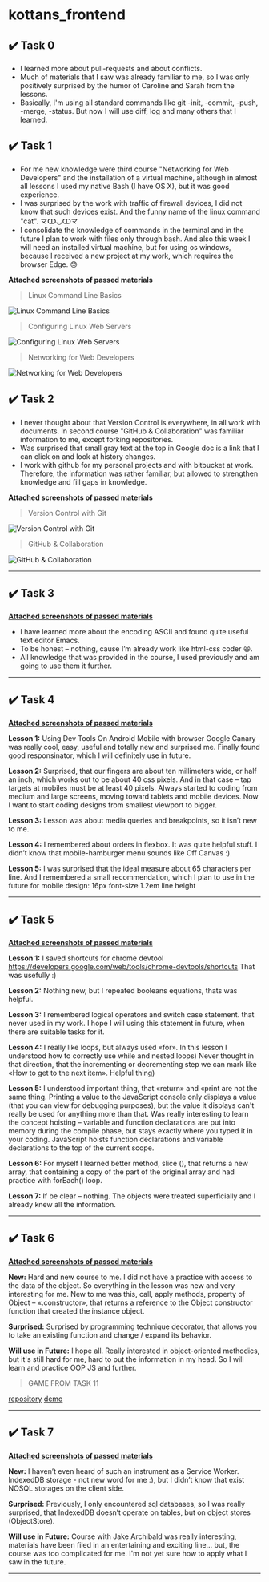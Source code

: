 # kottans_frontend

## :heavy_check_mark: Task 0

 - I learned more about pull-requests and about conflicts.
 - Much of materials that I saw was already familiar to me,  so I was only positively surprised by the humor of Caroline and Sarah from the lessons.
 - Basically, I'm using all standard commands like git -init, -commit,  -push, -merge, -status. But now I will use diff, log and many others that I learned.
 

## :heavy_check_mark: Task 1

 - For me new knowledge were third course "Networking for Web Developers" and the installation of a virtual machine, although in almost all lessons I used my native Bash (I have OS X), but it was good experience.
 - I was surprised by the work with traffic of firewall devices, I did not know that such devices exist. And the funny name of the linux command "cat". 龴ↀ◡ↀ龴
- I consolidate the knowledge of commands in the terminal and in the future I plan to work with files only through bash.
And also this week I will need an installed virtual machine, but for using os windows, because I received a new project at my work, which requires the browser Edge. :sweat:


__Attached screenshots of passed materials__


>Linux Command Line Basics

![Linux Command Line Basics](https://github.com/DariaShvydka/kottans_frontend/blob/master/task_1/task1_course_1.png)

>Configuring Linux Web Servers

![Configuring Linux Web Servers](https://github.com/DariaShvydka/kottans_frontend/blob/master/task_1/task1_course_2.png)

>Networking for Web Developers

![Networking for Web Developers](https://github.com/DariaShvydka/kottans_frontend/blob/master/task_1/task1_course_3.png)



## :heavy_check_mark: Task 2

 - I never thought about that Version Control is everywhere, in all work with documents. In second course "GitHub & Collaboration" was familiar information to me, except forking repositories.
- Was surprised that small gray text at the top in Google doc is a link that I can click on and look at history changes. 
- I work with github for my personal projects and with bitbucket at work. Therefore, the information was rather familiar, but allowed to strengthen knowledge and fill gaps in knowledge.


__Attached screenshots of passed materials__


>Version Control with Git

![Version Control with Git](https://github.com/DariaShvydka/kottans_frontend/blob/master/task_2/task2_course_1.png)

>GitHub & Collaboration

![GitHub & Collaboration](https://github.com/DariaShvydka/kottans_frontend/blob/master/task_2/task2_course_2.png)

---

## :heavy_check_mark: Task 3
__[Attached screenshots of passed materials](https://github.com/DariaShvydka/kottans_frontend/tree/master/task_3)__

- I have learned more about the encoding ASCII and found quite useful text editor Emacs.
- To be honest – nothing, cause I’m already work like html-css coder 😃. 
- All knowledge that was provided in the course, I used previously and am going to use them it further.

---

## :heavy_check_mark: Task 4
__[Attached screenshots of passed materials](https://github.com/DariaShvydka/kottans_frontend/tree/master/task_4)__

__Lesson 1:__
Using Dev Tools On Android Mobile with browser Google Canary was really cool, easy, useful and totally new and surprised me.
Finally found good responsinator, which I will definitely use in future.

__Lesson 2:__
Surprised, that our fingers are about ten millimeters wide, or half an inch, which works out to be about 40 css pixels. And in that case – tap targets at mobiles must be at least 40 pixels.
Always started to coding from medium and large screens, moving toward tablets and mobile devices. Now I want to start coding designs from smallest viewport to bigger.

__Lesson 3:__
Lesson was about media queries and breakpoints, so it isn’t new to me.

__Lesson 4:__
I remembered about orders in flexbox. It was quite helpful stuff.
I didn’t know that mobile-hamburger menu sounds like Off Canvas :) 

__Lesson 5:__
I was surprised that the ideal measure about 65 characters per line.
And I remembered a small recommendation, which I plan to use in the future for mobile design:
16px font-size
1.2em line height

---

## :heavy_check_mark: Task 5
__[Attached screenshots of passed materials](https://github.com/DariaShvydka/kottans_frontend/tree/master/task_5)__

__Lesson 1:__
I saved shortcuts for chrome devtool <https://developers.google.com/web/tools/chrome-devtools/shortcuts>
That was usefully :) 

__Lesson 2:__
Nothing new, but I repeated booleans equations, thats was helpful.

__Lesson 3:__
I remembered logical operators and switch case statement. that never used in my work. I hope I will using this statement in future, when there are suitable tasks for it.

__Lesson 4:__
I really like loops, but always used «for». In this lesson I understood how to correctly use while and nested loops)
Never thought in that direction, that the incrementing or decrementing step we can mark like «How to get to the next item». Helpful thing)  

__Lesson 5:__
I understood important thing, that «return» and «print are not the same thing. Printing a value to the JavaScript console only displays a value (that you can view for debugging purposes), but the value it displays can't really be used for anything more than that. 
Was really interesting to learn the concept hoisting – variable and function declarations are put into memory during the compile phase, but stays exactly where you typed it in your coding. JavaScript hoists function declarations and variable declarations to the top of the current scope.

__Lesson 6:__
For myself I learned better method, slice (), that returns a new array, that containing a copy of the part of the original array and had practice with forEach() loop.

__Lesson 7:__
If be clear – nothing. The objects were treated superficially and I already knew all the information.

---

## :heavy_check_mark: Task 6
__[Attached screenshots of passed materials](https://github.com/DariaShvydka/kottans_frontend/tree/master/task_6)__


__New:__
Hard and new course to me. I did not have a practice with access to the data of the object. 
So everything in the lesson was new and very interesting for me. New to me was this, call, apply methods, property of Object – «.constructor», that returns a reference to the Object constructor function that created the instance object.  

__Surprised:__
Surprised by programming technique decorator, that allows you to take an existing function and change / expand its behavior.

__Will use in Future:__
I hope all. Really interested in object-oriented methodics, but it's still hard for me, hard to put the information in my head. 
So I will learn and practice OOP JS and further.

>GAME FROM TASK 11

[repository](https://github.com/DariaShvydka/frontend-nanodegree-arcade-game)
[demo](https://dariashvydka.github.io/frontend-nanodegree-arcade-game/)

---
## :heavy_check_mark: Task 7
__[Attached screenshots of passed materials](https://github.com/DariaShvydka/kottans_frontend/tree/master/task_7)__

__New:__
I haven’t even heard of such an instrument as a Service Worker. IndexedDB storage - not new word for me :), but I didn’t know that exist NOSQL storages on the client side.

__Surprised:__
Previously, I only encountered sql databases, so I was really surprised, that IndexedDB doesn’t operate on tables, but on object stores (ObjectStore).

__Will use in Future:__
Course with Jake Archibald was really interesting, materials have been filed in an entertaining and exciting line… but, the course was too complicated for me. I'm not yet sure how to apply what I saw in the future.

---